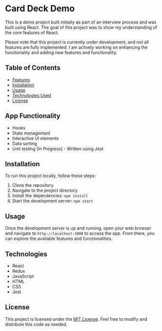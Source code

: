 # Card Deck Demo

This is a demo project built initially as part of an interview process and was built using React. The goal of this project was to show my understanding of the core features of React.

Please note that this project is currently under development, and not all features are fully implemented. I am actively working on enhancing the functionality and adding new features and functionality.

## Table of Contents

- [Features](#features)
- [Installation](#installation)
- [Usage](#usage)
- [Technologies Used](#technologies-used)
- [License](#license)


## App Functionality 
- Hooks
- State management
- Interactive UI elements
- Data sorting
- Unit testing [In Progress] - Written using Jest

## Installation

To run this project locally, follow these steps:

1. Clone the repository
2. Navigate to the project directory
3. Install the dependencies: `npm install`
4. Start the development server: `npm start`

## Usage

Once the development server is up and running, open your web browser and navigate to `http://localhost:3000` to access the app. From there, you can explore the available features and functionalities.

## Technologies

- React
- Redux
- JavaScript
- HTML
- CSS
- Jest

## License

This project is licensed under the [MIT License](LICENSE). Feel free to modify and distribute this code as needed.
